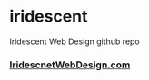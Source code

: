 # iridescent
Iridescent Web Design github repo

### [IridescnetWebDesign.com](http://www.iridescentwebdesign.com/index.html)
